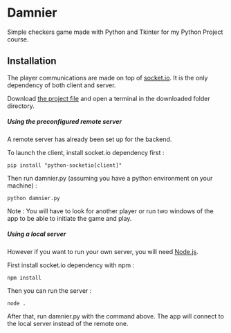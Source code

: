 # Damnier

Simple checkers game made with Python and Tkinter for my Python Project course.

## Installation

The player communications are made on top of [socket.io](https://socket.io/). It is the only dependency of both client and server.

Download [the project file](https://github.com/Rmihaja/Damnier/archive/main.zip) and open a terminal in the downloaded folder directory.

##### Using the preconfigured remote server

A remote server has already been set up for the backend.

To launch the client, install socket.io dependency first :

```
pip install "python-socketio[client]"
```

Then run damnier.py (assuming you have a python environment on your machine) :

```
python damnier.py
```

Note : You will have to look for another player or run two windows of the app to be able to initiate the game and play.

##### Using a local server

However if you want to run your own server, you will need [Node.js](https://nodejs.org/).

First install socket.io dependency with npm :

```
npm install
```

Then you can run the server :

```
node .
```

After that, run damnier.py with the command above. The app will connect to the local server instead of the remote one.
